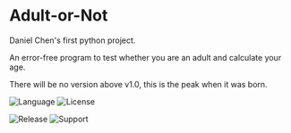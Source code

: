 # Adult-or-Not
Daniel Chen's first python project.

An error-free program to test whether you are an adult and calculate your age.

There will be no version above v1.0, this is the peak when it was born.

![Language](https://img.shields.io/badge/Python3.9+-lightgrey?logo=Python)
![License](https://img.shields.io/github/license/8888668/Adult-or-Not?color=lightgrey)

![Release](https://img.shields.io/github/release/8888668/Adult-or-Not)
![Support](https://img.shields.io/badge/Windows-blue?logo=Windows)
